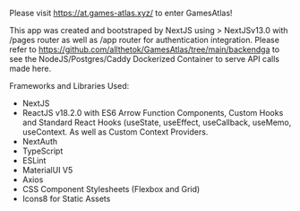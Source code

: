 Please visit https://at.games-atlas.xyz/ to enter GamesAtlas!

This app was created and bootstraped by NextJS using > NextJSv13.0 with /pages router as well as /app router for authentication integration. Please refer to https://github.com/allthetok/GamesAtlas/tree/main/backendga to see the NodeJS/Postgres/Caddy Dockerized Container to serve API calls made here.

Frameworks and Libraries Used:
- NextJS
- ReactJS v18.2.0 with ES6 Arrow Function Components, Custom Hooks and Standard React Hooks (useState, useEffect, useCallback, useMemo, useContext. As well as Custom Context Providers.
- NextAuth
- TypeScript
- ESLint
- MaterialUI V5
- Axios
- CSS Component Stylesheets (Flexbox and Grid)
- Icons8 for Static Assets
